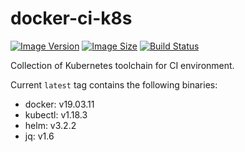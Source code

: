 # docker-ci-k8s

[![Image Version][docker-image-version-badge]][docker-hub-repo]
[![Image Size][docker-image-size-badge]][docker-hub-repo]
[![Build Status][circleci-badge]][circleci-url]

Collection of Kubernetes toolchain for CI environment.

Current `latest` tag contains the following binaries:

- docker: v19.03.11
- kubectl: v1.18.3
- helm: v3.2.2
- jq: v1.6

[docker-image-version-badge]: https://img.shields.io/docker/v/verdigristech/ci-k8s?sort=semver
[docker-hub-repo]: https://hub.docker.com/r/verdigristech/ci-k8s
[docker-image-size-badge]: https://img.shields.io/docker/image-size/verdigristech/ci-k8s?sort=semver
[circleci-badge]: https://img.shields.io/circleci/token/f41a8ea8d8fe8a47d6d409f60f53230c8c21ff67/project/github/VerdigrisTech/docker-ci-k8s/master.svg?logo=circleci
[circleci-url]: https://circleci.com/gh/VerdigrisTech/docker-ci-k8s

